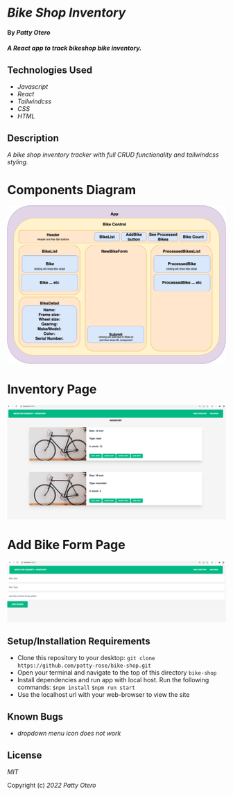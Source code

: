 # _Bike Shop Inventory_

#### By _**Patty Otero**_

#### _A React app to track bikeshop bike inventory._

## Technologies Used

* _Javascript_
* _React_
* _Tailwindcss_ 
* _CSS_
* _HTML_

## Description
_A bike shop inventory tracker with full CRUD functionality and tailwindcss styling._

# Components Diagram

![app component layout](src/img/component-layout.png)

# Inventory Page
![inventory screenshot](src/img/list.png)

# Add Bike Form Page
![add bike screenshot](src/img/form.png)

## Setup/Installation Requirements

* Clone this repository to your desktop: `git clone https://github.com/patty-rose/bike-shop.git`
* Open your terminal and navigate to the top of this directory `bike-shop`
* Install dependencies and run app with local host. Run the following commands:
`$npm install`
`$npm run start`
* Use the localhost url with your web-browser to view the site

## Known Bugs

* _dropdown menu icon does not work_

## License

_MIT_

Copyright (c) _2022_ _Patty Otero_